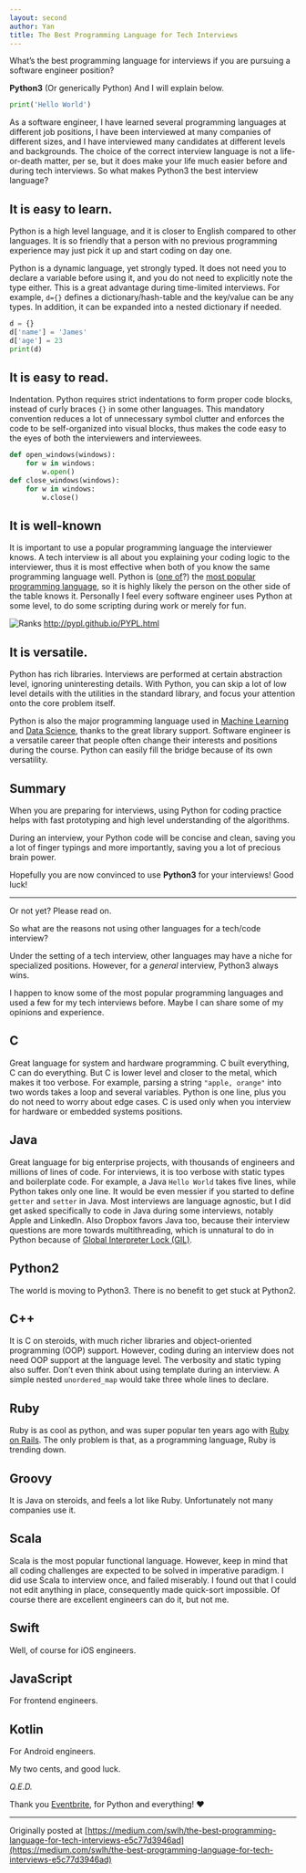 ```yaml
---
layout: second
author: Yan
title: The Best Programming Language for Tech Interviews
---
```


What’s the best programming language for interviews if you are pursuing a software engineer position?

**Python3** (Or generically Python) And I will explain below.

```python
print('Hello World')
```

As a software engineer, I have learned several programming languages at different job positions, I have been interviewed at many companies of different sizes, and I have interviewed many candidates at different levels and backgrounds. The choice of the correct interview language is not a life-or-death matter, per se, but it does make your life much easier before and during tech interviews. So what makes Python3 the best interview language?

## It is easy to learn.

Python is a high level language, and it is closer to English compared to other languages. It is so friendly that a person with no previous programming experience may just pick it up and start coding on day one.

Python is a dynamic language, yet strongly typed. It does not need you to declare a variable before using it, and you do not need to explicitly note the type either. This is a great advantage during time-limited interviews. For example, `d={}` defines a dictionary/hash-table and the key/value can be any types. In addition, it can be expanded into a nested dictionary if needed.
```python
d = {}
d['name'] = 'James'
d['age'] = 23
print(d)
```
## It is easy to read.
Indentation.
Python requires strict indentations to form proper code blocks, instead of curly braces `{}` in some other languages. This mandatory convention reduces a lot of unnecessary symbol clutter and enforces the code to be self-organized into visual blocks, thus makes the code easy to the eyes of both the interviewers and interviewees.
```python
def open_windows(windows):
    for w in windows:
        w.open()
def close_windows(windows):
    for w in windows:
        w.close()
```
## It is well-known
It is important to use a popular programming language the interviewer knows. A tech interview is all about you explaining your coding logic to the interviewer, thus it is most effective when both of you know the same programming language well. Python is ([one of](https://www.tiobe.com/tiobe-index/)?) the [most popular programming language](https://pypl.github.io/PYPL.html), so it is highly likely the person on the other side of the table knows it. Personally I feel every software engineer uses Python at some level, to do some scripting during work or merely for fun.

![Ranks](https://miro.medium.com/v2/resize:fit:1400/format:webp/1*_wSvYKsS4rlJekVx2DBr-w.png)
http://pypl.github.io/PYPL.html

## It is versatile.
Python has rich libraries.
Interviews are performed at certain abstraction level, ignoring uninteresting details. With Python, you can skip a lot of low level details with the utilities in the standard library, and focus your attention onto the core problem itself.

Python is also the major programming language used in [Machine Learning](http://ivyproschool.com/blog/2017/08/21/why-python-is-the-preferred-language-for-machine-learning/) and [Data Science](https://www.cbtnuggets.com/blog/technology/data/why-data-scientists-love-python), thanks to the great library support. Software engineer is a versatile career that people often change their interests and positions during the course. Python can easily fill the bridge because of its own versatility.

## Summary
When you are preparing for interviews, using Python for coding practice helps with fast prototyping and high level understanding of the algorithms.

During an interview, your Python code will be concise and clean, saving you a lot of finger typings and more importantly, saving you a lot of precious brain power.

Hopefully you are now convinced to use **Python3** for your interviews! Good luck!

---

Or not yet? Please read on.

So what are the reasons not using other languages for a tech/code interview?

Under the setting of a tech interview, other languages may have a niche for specialized positions. However, for a _general_ interview, Python3 always wins.

I happen to know some of the most popular programming languages and used a few for my tech interviews before. Maybe I can share some of my opinions and experience.

## C
Great language for system and hardware programming. C built everything, C can do everything. But C is lower level and closer to the metal, which makes it too verbose. For example, parsing a string `"apple, orange"` into two words takes a loop and several variables. Python is one line, plus you do not need to worry about edge cases. C is used only when you interview for hardware or embedded systems positions.

## Java
Great language for big enterprise projects, with thousands of engineers and millions of lines of code. For interviews, it is too verbose with static types and boilerplate code. For example, a Java `Hello World` takes five lines, while Python takes only one line. It would be even messier if you started to define `getter` and `setter` in Java.
Most interviews are language agnostic, but I did get asked specifically to code in Java during some interviews, notably Apple and LinkedIn. Also Dropbox favors Java too, because their interview questions are more towards multithreading, which is unnatural to do in Python because of [Global Interpreter Lock (GIL)](https://wiki.python.org/moin/GlobalInterpreterLock).

## Python2
The world is moving to Python3. There is no benefit to get stuck at Python2.

## C++
It is C on steroids, with much richer libraries and object-oriented programming (OOP) support. However, coding during an interview does not need OOP support at the language level. The verbosity and static typing also suffer. Don’t even think about using template during an interview. A simple nested `unordered_map` would take three whole lines to declare.

## Ruby
Ruby is as cool as python, and was super popular ten years ago with [Ruby on Rails](https://www.netguru.com/blog/is-ruby-on-rails-dead). The only problem is that, as a programming language, Ruby is trending down.

## Groovy
It is Java on steroids, and feels a lot like Ruby. Unfortunately not many companies use it.

## Scala
Scala is the most popular functional language. However, keep in mind that all coding challenges are expected to be solved in imperative paradigm. I did use Scala to interview once, and failed miserably. I found out that I could not edit anything in place, consequently made quick-sort impossible. Of course there are excellent engineers can do it, but not me.

## Swift
Well, of course for iOS engineers.

## JavaScript
For frontend engineers.

## Kotlin
For Android engineers.

My two cents, and good luck.

_Q.E.D._

Thank you [Eventbrite](https://www.linkedin.com/company/eventbrite/), for Python and everything! ❤️

----
Originally posted at [https://medium.com/swlh/the-best-programming-language-for-tech-interviews-e5c77d3946ad](https://medium.com/swlh/the-best-programming-language-for-tech-interviews-e5c77d3946ad)
